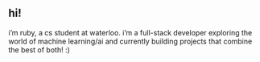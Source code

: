 ## hi!
i’m ruby, a cs student at waterloo. i’m a full-stack developer exploring the world of machine learning/ai and currently building projects that combine the best of both! :)
